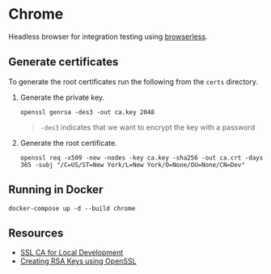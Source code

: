 # Chrome
Headless browser for integration testing using [browserless](https://browserless.io).

## Generate certificates
To generate the root certificates run the following from the `certs` directory.

1. Generate the private key.
    ```
    openssl genrsa -des3 -out ca.key 2048
    ```
    > `-des3` indicates that we want to encrypt the key with a password

2. Generate the root certificate.
    ```
    openssl req -x509 -new -nodes -key ca.key -sha256 -out ca.crt -days 365 -subj "/C=US/ST=New York/L=New York/O=None/OU=None/CN=Dev"
    ```

## Running in Docker
```
docker-compose up -d --build chrome
```

## Resources
- [SSL CA for Local Development](https://deliciousbrains.com/ssl-certificate-authority-for-local-https-development/)
- [Creating RSA Keys using OpenSSL](https://www.scottbrady91.com/OpenSSL/Creating-RSA-Keys-using-OpenSSL)
